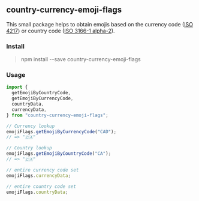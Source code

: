 ## country-currency-emoji-flags

This small package helps to obtain emojis based on the currency
code ([ISO 4217](https://en.wikipedia.org/wiki/ISO_4217)) or country code ([ISO 3166-1 alpha-2](https://en.wikipedia.org/wiki/ISO_3166-1_alpha-2)).

### Install

> npm install --save country-currency-emoji-flags

### Usage

```js
import {
  getEmojiByCountryCode,
  getEmojiByCurrencyCode,
  countryData,
  currencyData,
} from "country-currency-emoji-flags";

// Currency lookup
emojiFlags.getEmojiByCurrencyCode("CAD");
// => "🇨🇦"

// Country lookup
emojiFlags.getEmojiByCountryCode("CA");
// => "🇨🇦"

// entire currency code set
emojiFlags.currencyData;

// entire country code set
emojiFlags.countryData;
```
